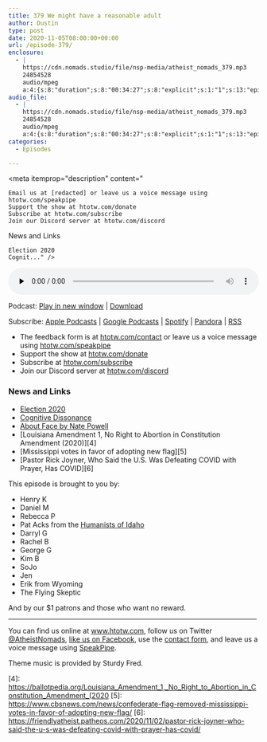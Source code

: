 ```yaml
---
title: 379 We might have a reasonable adult
author: Dustin
type: post
date: 2020-11-05T08:00:00+00:00
url: /episode-379/
enclosure:
  - |
    https://cdn.nomads.studio/file/nsp-media/atheist_nomads_379.mp3
    24854528
    audio/mpeg
    a:4:{s:8:"duration";s:8:"00:34:27";s:8:"explicit";s:1:"1";s:13:"episode_title";s:32:"We might have a reasonable adult";s:10:"episode_no";s:3:"379";}
audio_file:
  - |
    https://cdn.nomads.studio/file/nsp-media/atheist_nomads_379.mp3
    24854528
    audio/mpeg
    a:4:{s:8:"duration";s:8:"00:34:27";s:8:"explicit";s:1:"1";s:13:"episode_title";s:32:"We might have a reasonable adult";s:10:"episode_no";s:3:"379";}
categories:
  - Episodes

---
```

<div itemscope itemtype="http://schema.org/AudioObject">
  <meta itemprop="name" content="379 We might have a reasonable adult" />
  
  <meta itemprop="uploadDate" content="2020-11-05T01:00:00-07:00" />
  
  <meta itemprop="encodingFormat" content="audio/mpeg" />
  
  <meta itemprop="duration" content="PT34M27S" />
  
  <meta itemprop="description" content="

 	Email us at [redacted] or leave us a voice message using htotw.com/speakpipe
 	Support the show at htotw.com/donate
 	Subscribe at htotw.com/subscribe
 	Join our Discord server at htotw.com/discord

News and Links

 	Election 2020
 	Cognit..." />
  
  <meta itemprop="contentUrl" content="https://dts.podtrac.com/redirect.mp3/cdn.nomads.studio/file/nsp-media/atheist_nomads_379.mp3" />
  
  <meta itemprop="contentSize" content="23.7" />
  </p> 
  
  <div class="powerpress_player" id="powerpress_player_8642">
    <audio class="wp-audio-shortcode" id="audio-4615-386" preload="none" style="width: 100%;" controls="controls"><source type="audio/mpeg" src="https://dts.podtrac.com/redirect.mp3/cdn.nomads.studio/file/nsp-media/atheist_nomads_379.mp3?_=386" /><a href="https://dts.podtrac.com/redirect.mp3/cdn.nomads.studio/file/nsp-media/atheist_nomads_379.mp3">https://dts.podtrac.com/redirect.mp3/cdn.nomads.studio/file/nsp-media/atheist_nomads_379.mp3</a></audio>
  </div>
</div>

<p class="powerpress_links powerpress_links_mp3">
  Podcast: <a href="https://dts.podtrac.com/redirect.mp3/cdn.nomads.studio/file/nsp-media/atheist_nomads_379.mp3" class="powerpress_link_pinw" target="_blank" title="Play in new window" onclick="return powerpress_pinw('https://htotw.com/?powerpress_pinw=4615-podcast');" rel="nofollow">Play in new window</a> | <a href="https://dts.podtrac.com/redirect.mp3/cdn.nomads.studio/file/nsp-media/atheist_nomads_379.mp3" class="powerpress_link_d" title="Download" rel="nofollow" download="atheist_nomads_379.mp3">Download</a>
</p>

<p class="powerpress_links powerpress_subscribe_links">
  Subscribe: <a href="https://podcasts.apple.com/us/podcast/humanists-take-on-the-world/id530050098?mt=2&ls=1" class="powerpress_link_subscribe powerpress_link_subscribe_itunes" target="_blank" title="Subscribe on Apple Podcasts" rel="nofollow">Apple Podcasts</a> | <a href="https://www.google.com/podcasts?feed=aHR0cDovL2F0aGVpc3Rub21hZHMubGlic3luLmNvbS9yc3M%3D" class="powerpress_link_subscribe powerpress_link_subscribe_googleplay" target="_blank" title="Subscribe on Google Podcasts" rel="nofollow">Google Podcasts</a> | <a href="https://open.spotify.com/show/3LzK2xZGike6Tc1GEMtMbr?si=LieN9SNuTpq96smuaUsH8A" class="powerpress_link_subscribe powerpress_link_subscribe_spotify" target="_blank" title="Subscribe on Spotify" rel="nofollow">Spotify</a> | <a href="https://www.pandora.com/podcast/atheist-nomads/PC:10122?corr=62071012&part=ug" class="powerpress_link_subscribe powerpress_link_subscribe_pandora" target="_blank" title="Subscribe on Pandora" rel="nofollow">Pandora</a> | <a href="https://htotw.com/feed/podcast/" class="powerpress_link_subscribe powerpress_link_subscribe_rss" target="_blank" title="Subscribe via RSS" rel="nofollow">RSS</a>
</p>

<!--more-->

  * The feedback form is at [htotw.com/contact](https://htotw.com/contact) or leave us a voice message using <a href="https://htotw.com/speakpipe" target="_blank" rel="noopener noreferrer">htotw.com/speakpipe</a>
  * Support the show at <a href="https://htotw.com/donate" target="_blank" rel="payment noopener noreferrer">htotw.com/donate</a>
  * Subscribe at <a href="https://htotw.com/subscribe" target="_blank" rel="noopener noreferrer">htotw.com/subscribe</a>
  * Join our Discord server at <a href="https://htotw.com/discord" target="_blank" rel="noopener noreferrer">htotw.com/discord</a>

### News and Links

  * [Election 2020][1]
  * [Cognitive Dissonance][2]
  * [About Face by Nate Powell][3]
  * [Louisiana Amendment 1, No Right to Abortion in Constitution Amendment (2020)][4]
  * [Mississippi votes in favor of adopting new flag][5]
  * [Pastor Rick Joyner, Who Said the U.S. Was Defeating COVID with Prayer, Has COVID][6]

This episode is brought to you by:

  * Henry K
  * Daniel M
  * Rebecca P
  * Pat Acks from the <a href="https://www.humanistsofidaho.org" target="_blank" rel="noopener noreferrer">Humanists of Idaho</a>
  * Darryl G
  * Rachel B
  * George G
  * Kim B
  * SoJo
  * Jen
  * Erik from Wyoming
  * The Flying Skeptic

And by our $1 patrons and those who want no reward.

<hr width="500" />

You can find us online at <a href="https://www.htotw.com/" target="_blank" rel="noopener noreferrer">www.htotw.com</a>, follow us on Twitter <a href="https://twitter.com/AtheistNomads" target="_blank" rel="noopener noreferrer">@AtheistNomads</a>, <a href="https://htotw.com/facebook" target="_blank" rel="noopener noreferrer">like us on Facebook</a>, use the [contact form](https://htotw.com/contact), and leave us a voice message using <a href="https://htotw.com/speakpipe" target="_blank" rel="noopener noreferrer">SpeakPipe</a>.

Theme music is provided by Sturdy Fred.

 [1]: https://www.cnn.com/election/2020/results/president?iid=politics_election_bop
 [2]: https://dissonancepod.com/episode-547-aaron-rabinowitz-v4c-2019-part-9/
 [3]: https://popula.com/2019/02/24/about-face/
 [4]: https://ballotpedia.org/Louisiana_Amendment_1,_No_Right_to_Abortion_in_Constitution_Amendment_(2020
 [5]: https://www.cbsnews.com/news/confederate-flag-removed-mississippi-votes-in-favor-of-adopting-new-flag/
 [6]: https://friendlyatheist.patheos.com/2020/11/02/pastor-rick-joyner-who-said-the-u-s-was-defeating-covid-with-prayer-has-covid/